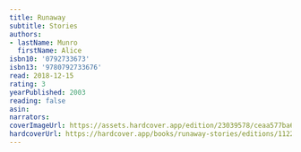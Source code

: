```yaml
---
title: Runaway
subtitle: Stories
authors:
- lastName: Munro
  firstName: Alice
isbn10: '0792733673'
isbn13: '9780792733676'
read: 2018-12-15
rating: 3
yearPublished: 2003
reading: false
asin:
narrators:
coverImageUrl: https://assets.hardcover.app/edition/23039578/ceaa577ba67af7ccaabfc85c2fa890297d1b1399.jpeg
hardcoverUrl: https://hardcover.app/books/runaway-stories/editions/11224501
---
```

